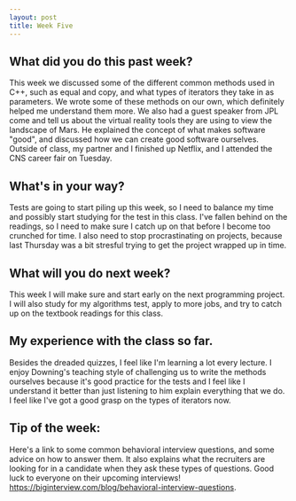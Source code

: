 ```yaml
---
layout: post
title: Week Five
---
```


## What did you do this past week?
This week we discussed some of the different common methods used in C++, such as equal and copy, and what types of iterators they take in as parameters. We wrote some of these methods on our own, which definitely helped me understand them more. We also had a guest speaker from JPL come and tell us about the virtual reality tools they are using to view the landscape of Mars. He explained the concept of what makes software "good", and discussed how we can create good software ourselves. Outside of class, my partner and I finished up Netflix, and I attended the CNS career fair on Tuesday.

## What's in  your way?
Tests are going to start piling up this week, so I need to balance my time and possibly start studying for the test in this class. I've fallen behind on the readings, so I need to make sure I catch up on that before I become too crunched for time. I also need to stop procrastinating on projects, because last Thursday was a bit stresful trying to get the project wrapped up in time. 

## What will you do next week?
This week I will make sure and start early on the next programming project. I will also study for my algorithms test, apply to more jobs, and try to catch up on the textbook readings for this class. 

## My experience with the class so far.
Besides the dreaded quizzes, I feel like I'm learning a lot every lecture. I enjoy Downing's teaching style of challenging us to write the methods ourselves because it's good practice for the tests and I feel like I understand it better than just listening to him explain everything that we do. I feel like I've got a good grasp on the types of iterators now. 

## Tip of the week:
Here's a link to some common behavioral interview questions, and some advice on how to answer them. It also explains what the recruiters are looking for in a candidate when they ask these types of questions. Good luck to everyone on their upcoming interviews! <https://biginterview.com/blog/behavioral-interview-questions>. 

